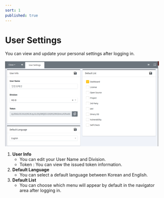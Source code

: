 ```yaml
---
sort: 1
published: true
---
```


# User Settings
You can view and update your personal settings after logging in.  
<br>
![User Settings](../images/etc/token/1.user_settings.png)

1. **User Info**
    - You can edit your User Name and Division.
    - Token : You can view the issued token information.
2. **Default Language**
    - You can select a default language between Korean and English.
3. **Default List**
    - You can choose which menu will appear by default in the navigator area after logging in.